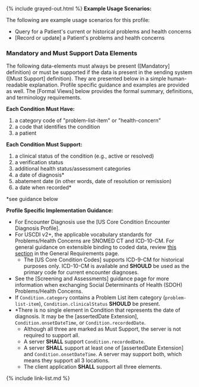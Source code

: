 {% include grayed-out.html %}
**Example Usage Scenarios:**

The following are example usage scenarios for this profile:

-   Query for a Patient's current or historical problems and health concerns
-   [Record or update] a Patient's problems and health concerns

### Mandatory and Must Support Data Elements


The following data-elements must always be present ([Mandatory] definition) or must be supported if the data is present in the sending system ([Must Support] definition). They are presented below in a simple human-readable explanation.  Profile specific guidance and examples are provided as well.  The [Formal Views] below provides the  formal summary, definitions, and  terminology requirements.  

**Each Condition Must Have:**

<!-- 1.  a status of the condition* -->
1.  a category code of "problem-list-item" or "health-concern"
1.  a code that identifies the condition
1.  a patient

**Each Condition Must Support:**

1.  a clinical status of the condition (e.g., active or resolved)
1.  a verification status
2.  additional health status/assessment categories
3.  a date of diagnosis*
4.  abatement date (in other words, date of resolution or remission)
5.  a date when recorded*

*see guidance below

**Profile Specific Implementation Guidance:**

* For Encounter Diagnosis use the [US Core Condition Encounter Diagnosis Profile].
* For USCDI v2+, the applicable vocabulary standards for Problems/Health Concerns are SNOMED CT and ICD-10-CM.  For general guidance on extensible binding to coded data, review [this section](general-requirements.html#extensible-binding-for-coded-elements) in the General Requirements page.
  - The [US Core Condition Codes] supports ICD-9-CM for historical purposes only. ICD-10-CM is available and **SHOULD** be used as the primary code for current encounter diagnoses.
* See the [Screening and Assessments] guidance page for more information when exchanging Social Determinants of Health (SDOH) Problems/Health Concerns.
* If `Condition.category` contains a Problem List item category (`problem-list-item`), `Condition.clinicalStatus` **SHOULD** be present.
* \*There is no single element in Condition that represents the date of diagnosis. It may be the [assertedDate Extension], `Condition.onsetDateTime`, or `Condition.recordedDate`.
    * Although all three are marked as Must Support, the server is not required to support all.
	* A server **SHALL** support `Condition.recordedDate`.
    * A server **SHALL** support at least one of [assertedDate Extension] and `Condition.onsetDateTime`. A server may support both, which means they support all 3 locations.
    * The client application **SHALL** support all three elements.

{% include link-list.md %}

</div><!-- grayed-out -->